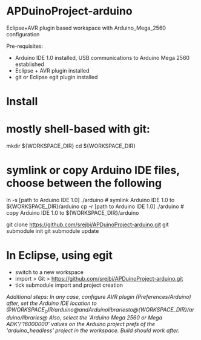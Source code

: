 APDuinoProject-arduino
======================

Eclipse+AVR plugin based workspace with Arduino_Mega_2560 configuration

Pre-requisites:
* Arduino IDE 1.0 installed, USB communications to Arduino Mega 2560 established
* Eclipse + AVR plugin installed
* git or Eclipse egit plugin installed

Install
=======

# mostly shell-based with git:

mkdir ${WORKSPACE_DIR}
cd ${WORKSPACE_DIR}

# symlink or copy Arduino IDE files, choose between the following
ln -s [path to Arduino IDE 1.0] ./arduino	# symlink Arduino IDE 1.0 to ${WORKSPACE_DIR}/arduino
cp -r [path to Arduino IDE 1.0] ./arduino	# copy Arduino IDE 1.0 to ${WORKSPACE_DIR}/arduino

git clone https://github.com/srejbi/APDuinoProject-arduino.git
git submodule init
git submodule update


# In Eclipse, using egit
* switch to a new workspace
* import > Git > https://github.com/srejbi/APDuinoProject-arduino.git
* tick submodule import and project creation

_Additional steps:_
_In any case, configure AVR plugin (Preferences/Arduino) after, set the Arduino IDE location to @${WORKSPACE_DIR}/arduino@ and Arduino libraries to @${WORKSPACE_DIR}/arduino/libraries@_
_Also, select the 'Arduino Mega 2560 or Mega ADK'/'16000000' values on the Arduino project prefs of the 'arduino_headless' project in the workspace._
_Build should work after._

